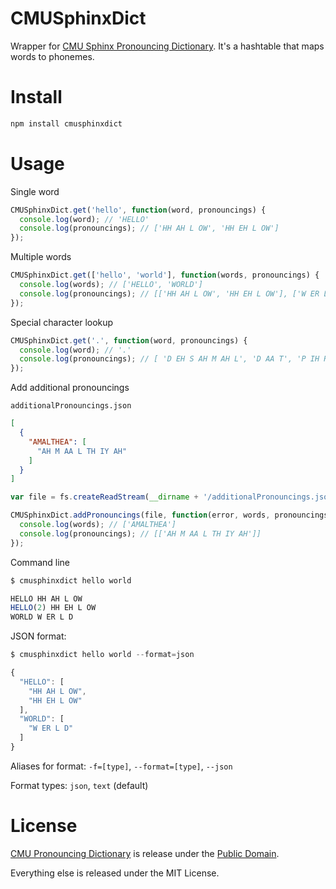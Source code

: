 # CMUSphinxDict

Wrapper for [CMU Sphinx Pronouncing Dictionary](http://svn.code.sf.net/p/cmusphinx/code/trunk/cmudict/sphinxdict/). It's a hashtable that maps words to phonemes.

# Install

```bash
npm install cmusphinxdict
```

# Usage

Single word

```javascript
CMUSphinxDict.get('hello', function(word, pronouncings) {
  console.log(word); // 'HELLO'
  console.log(pronouncings); // ['HH AH L OW', 'HH EH L OW']
});
```

Multiple words

```javascript
CMUSphinxDict.get(['hello', 'world'], function(words, pronouncings) {
  console.log(words); // ['HELLO', 'WORLD']
  console.log(pronouncings); // [['HH AH L OW', 'HH EH L OW'], ['W ER L D']]
});
```

Special character lookup

```javascript
CMUSphinxDict.get('.', function(word, pronouncings) {
  console.log(word); // '.'
  console.log(pronouncings); // [ 'D EH S AH M AH L', 'D AA T', 'P IH R IY AH D', 'P OY N T' ]
});
```

Add additional pronouncings

`additionalPronouncings.json`

```json
[
  {
    "AMALTHEA": [
      "AH M AA L TH IY AH"
    ]
  }
]
```

```javascript
var file = fs.createReadStream(__dirname + '/additionalPronouncings.json');

CMUSphinxDict.addPronouncings(file, function(error, words, pronouncings) {
  console.log(words); // ['AMALTHEA']
  console.log(pronouncings); // [['AH M AA L TH IY AH']]
});
```

Command line

```javascript
$ cmusphinxdict hello world

HELLO HH AH L OW
HELLO(2) HH EH L OW
WORLD W ER L D
```

JSON format:

```javascript
$ cmusphinxdict hello world --format=json

{
  "HELLO": [
    "HH AH L OW",
    "HH EH L OW"
  ],
  "WORLD": [
    "W ER L D"
  ]
}
```

Aliases for format: `-f=[type]`, `--format=[type]`, `--json`

Format types: `json`, `text` (default)

# License

[CMU Pronouncing Dictionary](http://www.speech.cs.cmu.edu/cgi-bin/cmudict) is release under the [Public Domain](http://en.wikipedia.org/wiki/CMU_Pronouncing_Dictionary).

Everything else is released under the MIT License.
